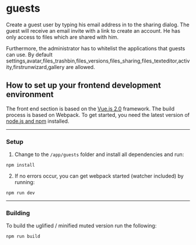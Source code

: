 guests 
=======

Create a guest user by typing his email address in to the sharing dialog. The guest
will receive an email invite with a link to create an account. He has only access
to files which are shared with him.


Furthermore, the administrator has to whitelist the applications that guests can use.
By default settings,avatar,files_trashbin,files_versions,files_sharing,files_texteditor,activity,firstrunwizard,gallery are allowed.


## How to set up your frontend development environment

The front end section is based on the [Vue.js 2.0](https://vuejs.org/) framework. The build process is based on Webpack. To get started, you need the latest version of [node.js and npm](https://nodejs.org) installed.

***

### Setup

1. Change to the `/app/guests` folder and install all dependencies and run:

`npm install`

2. If no errors occur, you can get webpack started (watcher included) by running:

`npm run dev`

***

### Building

To build the uglified / minified muted version run the following:

`npm run build`

